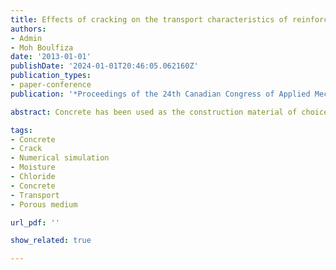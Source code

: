 ```yaml
---
title: Effects of cracking on the transport characteristics of reinforced concrete
authors:
- Admin
- Moh Boulfiza
date: '2013-01-01'
publishDate: '2024-01-01T20:46:05.062160Z'
publication_types:
- paper-conference
publication: '*Proceedings of the 24th Canadian Congress of Applied Mechanics*'

abstract: Concrete has been used as the construction material of choice in harsh environments due to its good durability relative low cost. Reinforced concrete structures, on the other hand, exhibit some vulnerability under saline environments due to reinforcement corrosion. The penetration of chloride ions plays a crucial role in rebar corrosion and, hence, for the durability and service life of a structure. The problem is even more acute once cracking occurs.  Comprehension and correct modeling of transport of moisture and chemicals in damaged concrete under severe environmental conditions are the object of the present study. Chloride ions’ ingress in both the pre-cracked and cracked regimes has been addressed. The effect of a single crack allowed to interact with the surrounding matrix on the chloride ingress is investigated. The presence of cracks is shown to have a dramatic impact on chloride penetration. Moisture movement and chlorides ingress both, in the matrix and through the crack, are tested and modeled according to the models presented in this paper.

tags:
- Concrete
- Crack
- Numerical simulation
- Moisture
- Chloride
- Concrete
- Transport
- Porous medium

url_pdf: ''

show_related: true

---
```

